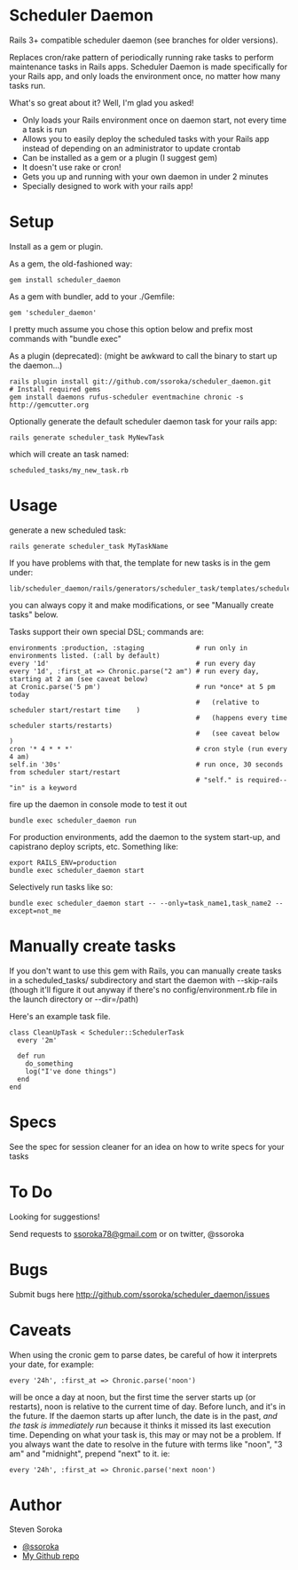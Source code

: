 Scheduler Daemon
================

Rails 3+ compatible scheduler daemon (see branches for older versions).

Replaces cron/rake pattern of periodically running rake tasks 
to perform maintenance tasks in Rails apps. Scheduler Daemon is made specifically for your Rails app, 
and only loads the environment once, no matter how many tasks run.

What's so great about it?  Well, I'm glad you asked!

- Only loads your Rails environment once on daemon start, not every time a task is run
- Allows you to easily deploy the scheduled tasks with your Rails app instead of depending on an
  administrator to update crontab
- Can be installed as a gem or a plugin (I suggest gem)
- It doesn't use rake or cron!
- Gets you up and running with your own daemon in under 2 minutes
- Specially designed to work with your rails app!

Setup
=====

Install as a gem or plugin.

As a gem, the old-fashioned way:

    gem install scheduler_daemon

As a gem with bundler, add to your ./Gemfile:

    gem 'scheduler_daemon'
    
I pretty much assume you chose this option below and prefix most commands with "bundle exec"

As a plugin (deprecated): (might be awkward to call the binary to start up the daemon...)

    rails plugin install git://github.com/ssoroka/scheduler_daemon.git
    # Install required gems
    gem install daemons rufus-scheduler eventmachine chronic -s http://gemcutter.org

Optionally generate the default scheduler daemon task for your rails app:

    rails generate scheduler_task MyNewTask

which will create an task named:

    scheduled_tasks/my_new_task.rb

Usage
=====

generate a new scheduled task:

    rails generate scheduler_task MyTaskName

If you have problems with that, the template for new tasks is in the gem under:
  
    lib/scheduler_daemon/rails/generators/scheduler_task/templates/scheduled_tasks/example_task.rb
    
you can always copy it and make modifications, or see "Manually create tasks" below.

Tasks support their own special DSL; commands are:

    environments :production, :staging             # run only in environments listed. (:all by default)
    every '1d'                                     # run every day
    every '1d', :first_at => Chronic.parse("2 am") # run every day, starting at 2 am (see caveat below)
    at Cronic.parse('5 pm')                        # run *once* at 5 pm today
                                                   #   (relative to scheduler start/restart time    )
                                                   #   (happens every time scheduler starts/restarts)
                                                   #   (see caveat below                            )
    cron '* 4 * * *'                               # cron style (run every 4 am)
    self.in '30s'                                  # run once, 30 seconds from scheduler start/restart
                                                   # "self." is required--"in" is a keyword

fire up the daemon in console mode to test it out

    bundle exec scheduler_daemon run

For production environments, add the daemon to the system start-up, and
capistrano deploy scripts, etc.  Something like:

    export RAILS_ENV=production
    bundle exec scheduler_daemon start

Selectively run tasks like so:

    bundle exec scheduler_daemon start -- --only=task_name1,task_name2 --except=not_me

Manually create tasks
=====================

If you don't want to use this gem with Rails, you can manually create tasks in a scheduled_tasks/ subdirectory and start the daemon with --skip-rails (though it'll figure it out anyway if there's no config/environment.rb file in the launch directory or --dir=/path)

Here's an example task file.

    class CleanUpTask < Scheduler::SchedulerTask
      every '2m'
  
      def run
        do_something
        log("I've done things")
      end
    end

Specs
=====

See the spec for session cleaner for an idea on how to write specs for your tasks

To Do
=====

Looking for suggestions!

Send requests to ssoroka78@gmail.com or on twitter, @ssoroka

Bugs
====

Submit bugs here http://github.com/ssoroka/scheduler_daemon/issues

Caveats
=======

When using the cronic gem to parse dates, be careful of how it interprets your date,
for example:

    every '24h', :first_at => Chronic.parse('noon')

will be once a day at noon, but the first time the server starts up (or restarts), noon
is relative to the current time of day.  Before lunch, and it's in the future.  If the
daemon starts up after lunch, the date is in the past, *and the task is immediately run*
because it thinks it missed its last execution time.  Depending on what your task is,
this may or may not be a problem.  If you always want the date to resolve in the future
with terms like "noon", "3 am" and "midnight", prepend "next" to it.  ie:

    every '24h', :first_at => Chronic.parse('next noon')

Author
======

Steven Soroka

* [@ssoroka](http://twitter.com/ssoroka)
* [My Github repo](http://github.com/ssoroka)

